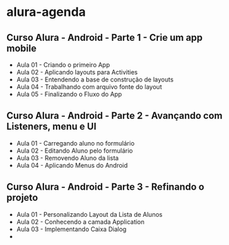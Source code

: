 # alura-agenda

## Curso Alura - Android - Parte 1 - Crie um app mobile

- Aula 01 - Criando o primeiro App
- Aula 02 - Aplicando layouts para Activities
- Aula 03 - Entendendo a base de construção de layouts
- Aula 04 - Trabalhando com arquivo fonte do layout
- Aula 05 - Finalizando o Fluxo do App


## Curso Alura - Android - Parte 2 - Avançando com Listeners, menu e UI

- Aula 01 - Carregando aluno no formulário
- Aula 02 - Editando Aluno pelo formulário
- Aula 03 - Removendo Aluno da lista
- Aula 04 - Aplicando Menus do Android


## Curso Alura - Android - Parte 3 - Refinando o projeto

- Aula 01 - Personalizando Layout da Lista de Alunos
- Aula 02 - Conhecendo a camada Application
- Aula 03 - Implementando Caixa Dialog
- 